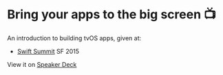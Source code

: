 # Bring your apps to the big screen 📺

An introduction to building tvOS apps, given at:

- [Swift Summit][1] SF 2015

View it on [Speaker Deck][2]

[1]: https://www.swiftsummit.com
[2]: https://speakerdeck.com/neonichu/bring-your-apps-to-the-big-screen
